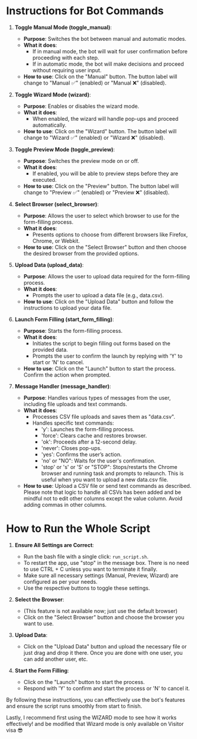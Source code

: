 # Instructions for Bot Commands

1. **Toggle Manual Mode (toggle_manual)**:
   - **Purpose**: Switches the bot between manual and automatic modes.
   - **What it does**:
     - If in manual mode, the bot will wait for user confirmation before proceeding with each step.
     - If in automatic mode, the bot will make decisions and proceed without requiring user input.
   - **How to use**: Click on the "Manual" button. The button label will change to "Manual ✅" (enabled) or "Manual ❌" (disabled).

2. **Toggle Wizard Mode (wizard)**:
   - **Purpose**: Enables or disables the wizard mode.
   - **What it does**:
     - When enabled, the wizard will handle pop-ups and proceed automatically.
   - **How to use**: Click on the "Wizard" button. The button label will change to "Wizard ✅" (enabled) or "Wizard ❌" (disabled).

3. **Toggle Preview Mode (toggle_preview)**:
   - **Purpose**: Switches the preview mode on or off.
   - **What it does**:
     - If enabled, you will be able to preview steps before they are executed.
   - **How to use**: Click on the "Preview" button. The button label will change to "Preview ✅" (enabled) or "Preview ❌" (disabled).

4. **Select Browser (select_browser)**:
   - **Purpose**: Allows the user to select which browser to use for the form-filling process.
   - **What it does**:
     - Presents options to choose from different browsers like Firefox, Chrome, or Webkit.
   - **How to use**: Click on the "Select Browser" button and then choose the desired browser from the provided options.

5. **Upload Data (upload_data)**:
   - **Purpose**: Allows the user to upload data required for the form-filling process.
   - **What it does**:
     - Prompts the user to upload a data file (e.g., data.csv).
   - **How to use**: Click on the "Upload Data" button and follow the instructions to upload your data file.

6. **Launch Form Filling (start_form_filling)**:
   - **Purpose**: Starts the form-filling process.
   - **What it does**:
     - Initiates the script to begin filling out forms based on the provided data.
     - Prompts the user to confirm the launch by replying with 'Y' to start or 'N' to cancel.
   - **How to use**: Click on the "Launch" button to start the process. Confirm the action when prompted.

7. **Message Handler (message_handler)**:
   - **Purpose**: Handles various types of messages from the user, including file uploads and text commands.
   - **What it does**:
     - Processes CSV file uploads and saves them as "data.csv".
     - Handles specific text commands:
       - 'y': Launches the form-filling process.
       - 'force': Clears cache and restores browser.
       - 'ok': Proceeds after a 12-second delay.
       - 'never': Closes pop-ups.
       - 'yes': Confirms the user’s action.
       - 'no' or "NO": Waits for the user's confirmation.
       - 'stop' or 's' or 'S' or "STOP": Stops/restarts the Chrome browser and running task and prompts to relaunch. This is useful when you want to upload a new data.csv file.
   - **How to use**: Upload a CSV file or send text commands as described. Please note that logic to handle all CSVs has been added and be mindful not to edit other columns except the value column. Avoid adding commas in other columns.

# How to Run the Whole Script

1. **Ensure All Settings are Correct**:
   - Run the bash file with a single click: `run_script.sh`.
   - To restart the app, use "stop" in the message box. There is no need to use CTRL + C unless you want to terminate it finally.
   - Make sure all necessary settings (Manual, Preview, Wizard) are configured as per your needs.
   - Use the respective buttons to toggle these settings.

2. **Select the Browser**:
   - (This feature is not available now; just use the default browser)
   - Click on the "Select Browser" button and choose the browser you want to use.

3. **Upload Data**:
   - Click on the "Upload Data" button and upload the necessary file or just drag and drop it there. Once you are done with one user, you can add another user, etc.

4. **Start the Form Filling**:
   - Click on the "Launch" button to start the process.
   - Respond with 'Y' to confirm and start the process or 'N' to cancel it.

By following these instructions, you can effectively use the bot's features and ensure the script runs smoothly from start to finish.

Lastly, I recommend first using the WIZARD mode to see how it works effectively! and be modified that Wizard mode is only available on Visitor visa 😎
